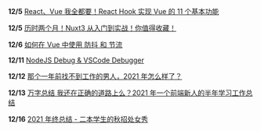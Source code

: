 **12/5** [ React、Vue 我全都要！React Hook 实现 Vue 的 11 个基本功能](https://juejin.cn/post/7037130413155811341#heading-23)

**12/5** [ 历时两个月！Nuxt3 从入门到实战！你值得收藏！](https://juejin.cn/post/7037336504418435103)

**12/6** [ 如何在 Vue 中使用 防抖 和 节流](https://juejin.cn/post/7034458741990752287)

**12/11** [NodeJS Debug & VSCode Debugger](https://juejin.cn/post/7039627570110791717#comment)

**12/12** [那个一年前找不到工作的男人，2021 年怎么样了？](https://juejin.cn/post/7038395860505329694)

**12/13** [万字总结 我还在正确的道路上么？2021 年一个前端新人的半年学习工作总结](https://juejin.cn/post/7035849836029018119)

**12/16** [2021 年终总结 - 二本学生的秋招处女秀](https://juejin.cn/post/7040723934546755597)
